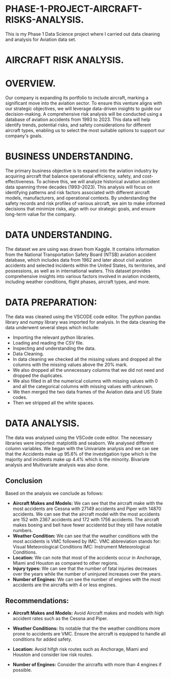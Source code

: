 # PHASE-1-PROJECT-AIRCRAFT-RISKS-ANALYSIS.
This is my Phase 1 Data Science project where I carried out data cleaning and analysis for Aviation data set.
# AIRCRAFT RISK ANALYSIS.
# OVERVIEW.
Our company is expanding its portfolio to include aircraft, marking a significant move into the aviation sector. To ensure this venture aligns with our strategic objectives, we will leverage data-driven insights to guide our decision-making. A comprehensive risk analysis will be conducted using a database of aviation accidents from 1993 to 2023. This data will help identify trends, potential risks, and safety considerations for different aircraft types, enabling us to select the most suitable options to support our company's goals.
# BUSINESS UNDERSTANDING.
The primary business objective is to expand into the aviation industry by acquiring aircraft that balance operational efficiency, safety, and cost-effectiveness. To achieve this, we will analyze historical aviation accident data spanning three decades (1993–2023). This analysis will focus on identifying patterns and risk factors associated with different aircraft models, manufacturers, and operational contexts. By understanding the safety records and risk profiles of various aircraft, we aim to make informed decisions that minimize risks, align with our strategic goals, and ensure long-term value for the company.
# DATA UNDERSTANDING.
The dataset we are using was drawn from Kaggle.
It contains information from the National Transportation Safety Board (NTSB) aviation accident database, which includes data from 1962 and later about civil aviation accidents and selected incidents within the United States, its territories, and possessions, as well as in international waters. This dataset provides comprehensive insights into various factors involved in aviation incidents, including weather conditions, flight phases, aircraft types, and more.
# DATA PREPARATION:
The data was cleaned using the VSCODE code editor.
The python pandas library and numpy library was imported for analysis.
In the data cleaning the data underwent several steps which include:
* Importing the relevant python libraries.
* Loading and reading the CSV file.
* Inspecting and understanding the data.
* Data Cleaning.
* In data cleaning we checked all the missing values and dropped all the columns with the missing values above the 20% mark.
* We also dropped all the unnecessary columns that we did not need and dropped the duplicates.
* We also filled in all the numerical columns with missing values with 0 and all the categorical columns with missing values with unknown.
* We then merged the two data frames of the Aviation data and US State codes.
* Then we stripped all the white spaces.
# DATA ANALYSIS.
The data was analysed using the VSCode code editor.
The necessary libraries were imported: matplotlib and seaborn.
We analysed different column variables.
We began with the Univariate analysis and we can see that the Accidents make up 95.6% of the investigation type  which is the majority and incidents make up 4.4% which is the minority.
Bivariate analysis and Multivariate analysis was also done.
## Conclusion
Based on the analysis we conclude as follows:
- **Aircraft Makes and Models:**
We can see that the aircraft make with the most accidents are Cessna with 27149 accidents and Piper with 14870 accidents.
We can see that the aircraft model with the most accidents are  152 with 2367 accidents and 172 with 1756 accidents.
The aircraft makes boeing and bell have fewer accidentd but they still have notable numbers.
- **Weather Condition:**
We can see that the weather conditions with the most accidents is VMC followed by IMC.
VMC abbreviation stands for: Visual Meteorological Conditions
IMC: Instrument Meteorological Conditions.
- **Location:**
We can note that most of the accidents occur in Anchorage, Miami and Houston as compared to other regions.
- **Injury types:**
We can see that the number of fatal injuries decreases over the years while the number of uninjured increases over the years.
- **Number of Engines:**
We can see the number of engines with the most accidents are the aircrafts with 4 or less engines.
## Recommendations:
- **Aircraft Makes and Models:**
Avoid Aircraft makes and models with high accident rates such as the Cessna and Piper.

- **Weather Conditions:**
Its notable that the the weather conditions more prone to accidents are VMC. Ensure the aircraft is equipped to handle all conditions for added safety.

- **Location:**
Avoid hifgh risk routes such as Anchorage, Miami and Houston and consider low risk routes.

- **Number of Engines:**
Consider the aircrafts with more than 4 engines if possible.
